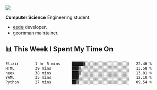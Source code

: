 ![](https://komarev.com/ghpvc/?username=brauliorivas&color=green)

**Computer Science** Engineering student

- [eede](https://github.com/key4hep/eede) developer.
- [geomman](https://www.freshports.org/sysutils/geomman) maintainer.

## 📊 This Week I Spent My Time On

<!--START_SECTION:waka-->

```txt
Elixir       1 hr 5 mins     █████▓░░░░░░░░░░░░░░░░░░░   22.46 %
HTML         39 mins         ███▒░░░░░░░░░░░░░░░░░░░░░   13.58 %
heex         38 mins         ███▒░░░░░░░░░░░░░░░░░░░░░   13.01 %
YAML         35 mins         ███░░░░░░░░░░░░░░░░░░░░░░   12.10 %
Python       27 mins         ██▒░░░░░░░░░░░░░░░░░░░░░░   09.54 %
```

<!--END_SECTION:waka-->

